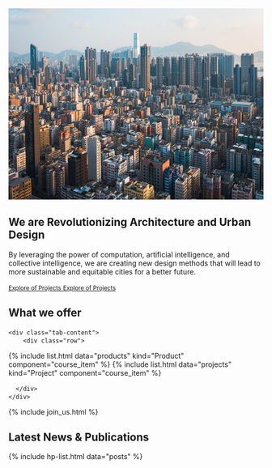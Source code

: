 ---
---

<section class="banner_section banner_style_3">
  <div class="container">
    <div class="row align-items-center justify-content-lg-between">
      <div class="order-lg-last col col-lg-6">
        <div class="banner_image_3">
          <img src="/images/cityview.jpg" alt="Urban View">
        </div>
      </div>
      <div class="col col-lg-5">
        <div class="banner_content">
          <h1 class="banner_title">
            We are Revolutionizing Architecture and Urban Design
          </h1>
          <p>
            By leveraging the power of computation, artificial intelligence, and collective intelligence, we are creating new design methods that will lead to more sustainable and equitable cities for a better future.
          </p>
          <a class="btn btn_default" href="/projects/">
            <span>
              <small>Explore of Projects</small>
              <small>Explore of Projects</small>
            </span>
            <i class="far fa-long-arrow-right ms-1"></i>
          </a>
        </div>
      </div>
    </div>
  </div>
</section>


<!-- Course Section - Start
================================================== -->
<section class="course_section">
  <div class="container">
    <div class="section_heading">
      <div class="row align-items-center">
        <div class="col col-lg-6">
          <h2 class="heading_text mb-0">
            What we 
            <span class="heading_focus_text">offer</span>
          </h2>
        </div>
      </div>
    </div>

    <div class="tab-content">
        <div class="row">

{% include list.html data="products" kind="Product" component="course_item" %}
{% include list.html data="projects" kind="Project" component="course_item" %}



<!-- { include course_item.html title="Participatory Design Chatbot System" kind="Product" }
{ include course_item.html title="Crowdsourcing Participatory Design System" kind="Product" }
{ include course_item.html title="Collective Intelligent Architectural Design" kind="Research" }
{ include course_item.html title="Generative Architectural Artificial Intelligence" kind="Research" }  
{ include course_item.html title="Participatory Design Chatbots" kind="Research" }        
{ include course_item.html title="Critical Urbanism" kind="Research" }        
{ include course_item.html title="Ph.D. Studies" kind="Education" }
{ include course_item.html title="M.Sc. Studies" kind="Education"  -->

      </div>
    </div>
  </div>
</section>
<!-- Course Section - End
================================================== -->


{% include join_us.html %}


<section class="blog_section section_space_lg">
  <div class="container">
    <div class="section_heading text-center">
      <h2 class="heading_text mb-0">
        Latest News & 
        <span class="heading_focus_text">Publications</span>
      </h2>
    </div>
    <div class="row justify-content-center">

{% include hp-list.html data="posts" %}
    </div>
  </div>
</section>



